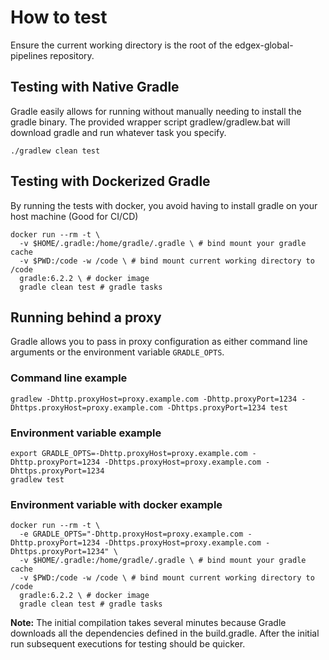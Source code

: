 # How to test

Ensure the current working directory is the root of the edgex-global-pipelines repository.

## Testing with Native Gradle

Gradle easily allows for running without manually needing to install the gradle binary. The provided wrapper script gradlew/gradlew.bat will download gradle and run whatever task you specify.

```Shell
./gradlew clean test
```

## Testing with Dockerized Gradle

By running the tests with docker, you avoid having to install gradle on your host machine (Good for CI/CD)

```Shell
docker run --rm -t \
  -v $HOME/.gradle:/home/gradle/.gradle \ # bind mount your gradle cache
  -v $PWD:/code -w /code \ # bind mount current working directory to /code
  gradle:6.2.2 \ # docker image
  gradle clean test # gradle tasks
```

## Running behind a proxy

Gradle allows you to pass in proxy configuration as either command line arguments or the environment variable `GRADLE_OPTS`.

### Command line example

```Shell
gradlew -Dhttp.proxyHost=proxy.example.com -Dhttp.proxyPort=1234 -Dhttps.proxyHost=proxy.example.com -Dhttps.proxyPort=1234 test
```

### Environment variable example

```Shell
export GRADLE_OPTS=-Dhttp.proxyHost=proxy.example.com -Dhttp.proxyPort=1234 -Dhttps.proxyHost=proxy.example.com -Dhttps.proxyPort=1234
gradlew test
```

### Environment variable with docker example

```Shell
docker run --rm -t \
  -e GRADLE_OPTS="-Dhttp.proxyHost=proxy.example.com -Dhttp.proxyPort=1234 -Dhttps.proxyHost=proxy.example.com -Dhttps.proxyPort=1234" \
  -v $HOME/.gradle:/home/gradle/.gradle \ # bind mount your gradle cache
  -v $PWD:/code -w /code \ # bind mount current working directory to /code
  gradle:6.2.2 \ # docker image
  gradle clean test # gradle tasks
```

**Note:** The initial compilation takes several minutes because Gradle downloads all the dependencies defined in the build.gradle. After the initial run subsequent executions for testing should be quicker.

